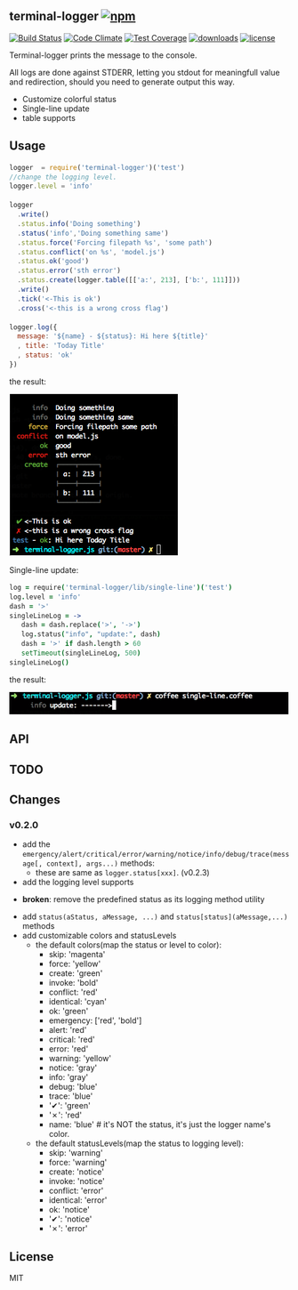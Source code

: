 ## terminal-logger [![npm](https://img.shields.io/npm/v/terminal-logger.svg)](https://npmjs.org/package/terminal-logger)

[![Build Status](https://img.shields.io/travis/snowyu/terminal-logger.js/master.svg)](http://travis-ci.org/snowyu/terminal-logger.js)
[![Code Climate](https://codeclimate.com/github/snowyu/terminal-logger.js/badges/gpa.svg)](https://codeclimate.com/github/snowyu/terminal-logger.js)
[![Test Coverage](https://codeclimate.com/github/snowyu/terminal-logger.js/badges/coverage.svg)](https://codeclimate.com/github/snowyu/terminal-logger.js/coverage)
[![downloads](https://img.shields.io/npm/dm/terminal-logger.svg)](https://npmjs.org/package/terminal-logger)
[![license](https://img.shields.io/npm/l/terminal-logger.svg)](https://npmjs.org/package/terminal-logger)


Terminal-logger prints the message to the console.

All logs are done against STDERR, letting you stdout for meaningfull
value and redirection, should you need to generate output this way.

* Customize colorful status
* Single-line update
* table supports

## Usage

```js
logger  = require('terminal-logger')('test')
//change the logging level.
logger.level = 'info'

logger
  .write()
  .status.info('Doing something')
  .status('info','Doing something same')
  .status.force('Forcing filepath %s', 'some path')
  .status.conflict('on %s', 'model.js')
  .status.ok('good')
  .status.error('sth error')
  .status.create(logger.table([['a:', 213], ['b:', 111]]))
  .write()
  .tick('<-This is ok')
  .cross('<-this is a wrong cross flag')

logger.log({
  message: '${name} - ${status}: Hi here ${title}'
  , title: 'Today Title'
  , status: 'ok'
})
```

the result:

![result](./img/result.png)

Single-line update:

```coffee
log = require('terminal-logger/lib/single-line')('test')
log.level = 'info'
dash = '>'
singleLineLog = ->
   dash = dash.replace('>', '->')
   log.status("info", "update:", dash)
   dash = '>' if dash.length > 60
   setTimeout(singleLineLog, 500)
singleLineLog()
```

the result:

![single-line-result](./img/single-line-result.gif)

## API


## TODO

## Changes

### v0.2.0

+ add the `emergency/alert/critical/error/warning/notice/info/debug/trace(message[, context], args...)` methods:
  * these are same as `logger.status[xxx]`. (v0.2.3)
+ add the logging level supports
- **broken**: remove the predefined status as its logging method utility
+ add `status(aStatus, aMessage, ...)` and `status[status](aMessage,...)` methods
+ add customizable colors and statusLevels
  + the default colors(map the status or level to color):
    * skip: 'magenta'
    * force: 'yellow'
    * create: 'green'
    * invoke: 'bold'
    * conflict: 'red'
    * identical: 'cyan'
    * ok: 'green'
    * emergency: ['red', 'bold']
    * alert: 'red'
    * critical: 'red'
    * error: 'red'
    * warning: 'yellow'
    * notice: 'gray'
    * info: 'gray'
    * debug: 'blue'
    * trace: 'blue'
    * '✔': 'green'
    * '✗': 'red'
    * name: 'blue'  # it's NOT the status, it's just the logger name's color.
  + the default statusLevels(map the status to logging level):
    * skip: 'warning'
    * force: 'warning'
    * create: 'notice'
    * invoke: 'notice'
    * conflict: 'error'
    * identical: 'error'
    * ok: 'notice'
    * '✔': 'notice'
    * '✗': 'error'

## License

MIT
